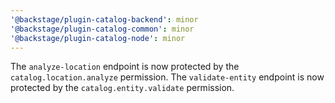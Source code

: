 ```yaml
---
'@backstage/plugin-catalog-backend': minor
'@backstage/plugin-catalog-common': minor
'@backstage/plugin-catalog-node': minor
---
```


The `analyze-location` endpoint is now protected by the `catalog.location.analyze` permission.
The `validate-entity` endpoint is now protected by the `catalog.entity.validate` permission.
